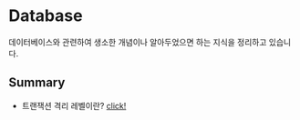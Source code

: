 # Database

데이터베이스와 관련하여 생소한 개념이나 알아두었으면 하는 지식을 정리하고 있습니다.

## Summary

- 트랜잭션 격리 레벨이란? [click!](https://github.com/Ohjiwoo-lab/TIL/blob/main/Database/Transaction_Isolation_Level.md)
